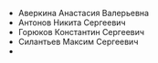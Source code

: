 - Аверкина Анастасия Валерьевна
- Антонов Никита Сергеевич
- Горюков Константин Сергеевич
- Силантьев Максим Сергеевич
- 